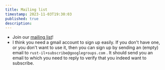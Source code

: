 ```yaml
---
title: Mailing list
timestamp: 2023-11-03T19:30:03
published: true
description:
---
```


* Join our [mailing list](https://groups.google.com/g/rust-il/)!
* I think you need a gmail account to sign up easily. If you don't have one, or you don't want to use it, then you can sign up by sending an (empty) email to `rust-il+subscribe@googlegroups.com` . It should send you an email to which you need to reply to verify that you indeed want to subscribe.


